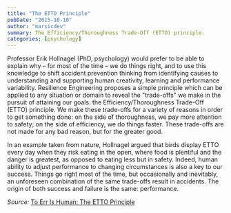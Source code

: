 ```yaml
---
title: "The ETTO Principle"
pubDate: "2015-10-10"
author: "marsicdev"
summary: The Efficiency/Thoroughness Trade-Off (ETTO) principle.
categories: [psychology]
---
```


Professor Erik Hollnagel (PhD, psychology) would prefer to be able to explain why – for most of the time – we do things right, and to use this knowledge to shift accident prevention thinking from identifying causes to understanding and supporting human creativity, learning and performance variability. Resilience Engineering proposes a simple principle which can be applied to any situation or domain to reveal the "trade-offs" we make in the pursuit of attaining our goals: the Efficiency/Thoroughness Trade-Off (ETTO) principle. We make these trade-offs for a variety of reasons in order to get something done: on the side of thoroughness, we pay more attention to safety; on the side of efficiency, we do things faster. These trade-offs are not made for any bad reason, but for the greater good.

In an example taken from nature, Hollnagel argued that birds display ETTO every day when they risk eating in the open, where food is plentiful and the danger is greatest, as opposed to eating less but in safety. Indeed, human ability to adjust performance to changing circumstances is also a key to our success. Things go right most of the time, but occasionally and inevitably, an unforeseen combination of the same trade-offs result in accidents. The origin of both success and failure is the same: performance.

_Source:_ [To Err Is Human: The ETTO Principle](http://www.namahn.com/share/erik-hollnagel-err-human-etto-principle.html)

